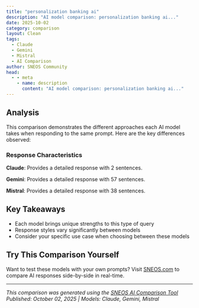 ```yaml
---
title: "personalization banking ai"
description: "AI model comparison: personalization banking ai..."
date: 2025-10-02
category: comparison
layout: Clean
tags:
  - Claude
  - Gemini
  - Mistral
  - AI Comparison
author: SNEOS Community
head:
  - - meta
    - name: description
      content: "AI model comparison: personalization banking ai..."
---
```


<ChatComparison
  title="personalization banking ai"
  prompt="personalization banking ai"
  :responses='{
    "Claude": "# Personalization in Banking AI\n\nBanking AI personalization uses data analytics and machine learning to tailor financial services to individual customer needs and behaviors. Here\u0027s an overview:\n\n## Key Applications\n\n### **Customer Experience**\n- **Personalized dashboards** showing relevant account information\n- **Customized product recommendations** (loans, credit cards, investments)\n- **Tailored financial advice** based on spending patterns\n- **Personalized communication** timing and channels\n\n### **Product \u0026 Service Optimization**\n- **Dynamic pricing** for loans and financial products\n- **Customized investment portfolios**\n- **Personalized budgeting tools** and financial goals\n- **Targeted marketing campaigns**\n\n### **Risk Management**\n- **Individual credit scoring** using alternative data\n- **Personalized fraud detection** based on behavior patterns\n- **Custom risk assessment** for different customer segments\n\n## Technologies Used\n\n- **Machine Learning** algorithms for pattern recognition\n- **Natural Language Processing** for chatbots and customer service\n- **Predictive Analytics** for anticipating customer needs\n- **Real-time Data Processing** for instant personalization\n\n## Benefits\n\n**For Banks:**\n- Increased customer retention and loyalty\n- Higher conversion rates on product recommendations\n- Improved operational efficiency\n- Better risk management\n\n**For Customers:**\n- More relevant financial products and services\n- Better user experience\n- Proactive financial guidance\n- Faster, more accurate service\n\n## Challenges\n\n- **Data Privacy** and regulatory compliance (GDPR, CCPA)\n- **Data Security** and protection\n- **Algorithm Bias** and fairness concerns\n- **Integration** with legacy banking systems\n- **Customer Trust** and transparency\n\nWould you like me to elaborate on any specific aspect of banking AI personalization?",
    "Gemini": "## Personalization in Banking with AI: A Deep Dive\n\nAI is revolutionizing banking, particularly in the realm of personalization.  Banks are leveraging AI to understand individual customer needs, preferences, and behaviors to deliver tailored experiences and services.  This not only enhances customer satisfaction but also drives revenue and efficiency.\n\nHere\u0027s a breakdown of how AI is being used for personalization in banking:\n\n**1. Understanding the Customer:**\n\n*   **Data Collection \u0026 Analysis:** AI algorithms can sift through vast amounts of data from various sources, including transaction history, social media activity (where permitted and ethically done), mobile app usage, website interactions, demographic information, and more.\n*   **Customer Segmentation:**  AI can create sophisticated customer segments based on behavioral patterns, financial goals, risk profiles, and lifestyle. This goes beyond traditional demographic-based segmentation to offer a more granular and accurate understanding of individual needs.\n*   **Customer 360\u00B0 View:** AI helps build a comprehensive \u0022360-degree\u0022 view of each customer, integrating data from all touchpoints to provide a holistic understanding of their financial life.\n*   **Natural Language Processing (NLP):**  NLP enables AI to understand customer sentiment from interactions like phone calls, emails, and chat sessions. This helps identify pain points, predict churn, and tailor communication styles.\n\n**2. Personalized Products \u0026 Services:**\n\n*   **Personalized Offers \u0026 Recommendations:** AI analyzes spending habits, financial goals, and past interactions to suggest relevant products and services, such as credit cards, loans, investment options, and insurance plans.  These offers can be delivered through targeted emails, mobile app notifications, or even personalized messages from relationship managers.\n*   **Dynamic Pricing:**  AI can adjust pricing based on customer risk profiles, loyalty, and market conditions. This can be applied to loan interest rates, credit card rewards, and other financial products.\n*   **Customized Financial Advice:** AI-powered chatbots and virtual assistants can provide personalized financial advice based on individual circumstances, helping customers manage their budgets, save for retirement, and invest wisely.  Robo-advisors are a prime example of this.\n*   **Personalized Credit Scoring:**  AI algorithms can analyze a wider range of data points than traditional credit scoring models, leading to more accurate and inclusive credit assessments. This can help individuals with limited credit history access financial services.\n\n**3. Enhanced Customer Experience:**\n\n*   **Proactive Problem Solving:** AI can anticipate customer needs and proactively offer solutions. For example, if a customer consistently overdraws their account, the AI might suggest setting up overdraft protection or providing personalized financial literacy resources.\n*   **Personalized Communication:**  AI enables banks to communicate with customers in their preferred channel and language, using personalized messaging that is relevant to their individual needs and interests.\n*   **Chatbots \u0026 Virtual Assistants:** AI-powered chatbots provide instant support and answer frequently asked questions, freeing up human agents to handle more complex issues.  These chatbots can also learn from customer interactions to improve their responses over time.\n*   **Personalized Mobile Banking:** AI can customize the mobile banking experience based on individual usage patterns. For example, it can prioritize frequently used features or display personalized financial insights on the home screen.\n*   **Fraud Detection:**  AI algorithms can analyze transaction patterns and identify potentially fraudulent activities, protecting customers from financial losses and reducing the risk of identity theft.\n\n**4. Benefits of Personalization in Banking:**\n\n*   **Increased Customer Loyalty:**  Tailored experiences make customers feel valued and understood, leading to stronger relationships and increased loyalty.\n*   **Higher Customer Satisfaction:**  Personalized services that meet individual needs and preferences improve customer satisfaction.\n*   **Improved Sales \u0026 Revenue:**  Targeted offers and recommendations can increase sales and revenue by promoting relevant products and services.\n*   **Reduced Costs:**  AI-powered automation can streamline processes, reduce operational costs, and improve efficiency.\n*   **Enhanced Risk Management:**  AI can help banks better assess risk and prevent fraud, leading to a more secure and stable financial environment.\n\n**5. Challenges and Considerations:**\n\n*   **Data Privacy \u0026 Security:** Banks must ensure that customer data is protected and used ethically.  They need to comply with regulations like GDPR and CCPA and be transparent about how they collect and use data.\n*   **Bias in Algorithms:** AI algorithms can perpetuate biases if they are trained on biased data. Banks need to be aware of this risk and take steps to mitigate it.\n*   **Transparency and Explainability:**  Customers need to understand how AI is being used to make decisions that affect them.  Banks need to be transparent about their AI practices and provide explanations for algorithmic decisions.\n*   **Human Oversight:** AI should not replace human interaction entirely.  There will always be a need for human agents to handle complex issues and provide emotional support.\n*   **Integration Challenges:**  Integrating AI into existing banking systems can be complex and challenging.  Banks need to invest in the right infrastructure and expertise.\n\n**Examples of Personalization in Action:**\n\n*   **Bank of America\u0027s Erica:** A virtual assistant that provides personalized financial advice and helps customers manage their accounts.\n*   **Capital One\u0027s Eno:** A text-based chatbot that answers questions about account balances, transactions, and other banking services.\n*   **JPMorgan Chase\u0027s Finn by Chase:** A mobile app that provides personalized financial insights and helps customers track their spending.\n*   **Robo-advisors like Betterment and Wealthfront:** Offer personalized investment advice based on individual goals and risk tolerance.\n\n**The Future of Personalization in Banking:**\n\n*   **Hyper-Personalization:**  AI will enable even more granular and personalized experiences, tailoring every interaction to the individual customer.\n*   **Predictive Analytics:** AI will be used to predict customer needs and proactively offer solutions before they even arise.\n*   **Emotional AI:**  AI will be able to understand and respond to customer emotions, creating more empathetic and engaging interactions.\n*   **Open Banking Integration:**  AI will be used to integrate data from multiple financial institutions, providing customers with a holistic view of their financial life.\n*   **AI-Powered Financial Wellness Programs:** Banks will use AI to create personalized financial wellness programs that help customers achieve their financial goals.\n\n**In conclusion, AI is transforming banking by enabling personalization at scale.  By understanding individual customer needs and preferences, banks can deliver tailored experiences and services that enhance customer satisfaction, drive revenue, and improve efficiency.  However, it is important to address the challenges and considerations associated with AI, such as data privacy, bias, and transparency, to ensure that personalization is used ethically and responsibly.**\n",
    "Mistral": "Personalization in banking through artificial intelligence (AI) involves leveraging advanced technologies to tailor financial services to individual customers\u0027 needs, preferences, and behaviors. This approach aims to enhance customer satisfaction, improve operational efficiency, and drive business growth. Here are some key aspects of personalization in banking using AI:\n\n### 1. **Customer Segmentation**\n   - **Behavioral Analysis:** AI can analyze transaction histories, spending patterns, and other behavioral data to segment customers into distinct groups.\n   - **Demographic Data:** Combining demographic information with behavioral data can create more nuanced customer profiles.\n\n### 2. **Personalized Recommendations**\n   - **Product Recommendations:** AI algorithms can suggest financial products (e.g., loans, credit cards, investment options) that are most relevant to a customer\u0027s financial situation and goals.\n   - **Financial Advice:** Providing personalized financial advice based on a customer\u0027s spending habits, savings goals, and investment preferences.\n\n### 3. **Real-Time Insights**\n   - **Transaction Alerts:** Sending real-time alerts for unusual transactions or potential fraud, tailored to the customer\u0027s typical spending patterns.\n   - **Spending Insights:** Offering insights into spending habits, such as categorizing expenses and providing budgeting tips.\n\n### 4. **Customer Service**\n   - **Chatbots and Virtual Assistants:** AI-powered chatbots can handle routine customer inquiries, provide account information, and assist with transactions, offering a personalized experience.\n   - **24/7 Support:** Ensuring round-the-clock support through AI-driven customer service platforms.\n\n### 5. **Risk Management**\n   - **Fraud Detection:** Using machine learning to detect anomalies and potential fraudulent activities in real-time.\n   - **Credit Scoring:** Enhancing credit scoring models by incorporating a wider range of data points and more sophisticated algorithms.\n\n### 6. **Marketing and Engagement**\n   - **Targeted Campaigns:** Creating personalized marketing campaigns that resonate with individual customers based on their preferences and behaviors.\n   - **Loyalty Programs:** Tailoring loyalty programs to reward customers for actions that align with their financial goals and behaviors.\n\n### 7. **Investment Management**\n   - **Robo-Advisors:** AI-driven robo-advisors can provide automated investment advice and portfolio management tailored to individual risk tolerance and financial goals.\n   - **Portfolio Optimization:** Using AI to optimize investment portfolios based on market conditions and individual preferences.\n\n### 8. **Data Privacy and Security**\n   - **Encryption and Anonymization:** Ensuring that customer data is securely stored and processed, with measures like encryption and data anonymization.\n   - **Compliance:** Adhering to regulatory requirements for data privacy and security, such as GDPR and CCPA.\n\n### 9. **User Experience**\n   - **Customized Dashboards:** Providing personalized dashboards that display relevant financial information and insights.\n   - **Seamless Integration:** Ensuring that AI-driven personalization integrates seamlessly with existing banking systems and user interfaces.\n\n### 10. **Continuous Learning**\n   - **Feedback Loops:** Implementing feedback loops to continuously improve AI models based on customer interactions and outcomes.\n   - **Adaptive Algorithms:** Using adaptive algorithms that can learn and evolve over time to better meet customer needs.\n\n### Challenges and Considerations\n   - **Data Quality:** Ensuring high-quality data is crucial for accurate AI-driven personalization.\n   - **Bias and Fairness:** Addressing potential biases in AI algorithms to ensure fairness and inclusivity.\n   - **Customer Trust:** Building and maintaining customer trust by being transparent about how data is used and protected.\n\nBy leveraging AI for personalization, banks can offer more tailored and relevant services, ultimately enhancing customer loyalty and driving business growth."
  }'
  published-date="12:57"
/>

## Analysis

This comparison demonstrates the different approaches each AI model takes when responding to the same prompt. Here are the key differences observed:

### Response Characteristics

**Claude**: Provides a detailed response with 2 sentences. 

**Gemini**: Provides a detailed response with 57 sentences. 

**Mistral**: Provides a detailed response with 38 sentences. 

## Key Takeaways

- Each model brings unique strengths to this type of query
- Response styles vary significantly between models
- Consider your specific use case when choosing between these models

## Try This Comparison Yourself

Want to test these models with your own prompts? Visit [SNEOS.com](https://sneos.com) to compare AI responses side-by-side in real-time.

---

*This comparison was generated using the [SNEOS AI Comparison Tool](https://sneos.com)*
*Published: October 02, 2025 | Models: Claude, Gemini, Mistral*
